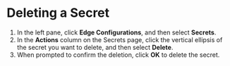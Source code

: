 # Deleting a Secret

1. In the left pane, click **Edge Configurations**, and then select **Secrets**.
2. In the **Actions** column on the Secrets page, click the vertical ellipsis of the secret you want to delete, and then select **Delete**.
3. When prompted to confirm the deletion, click **OK** to delete the secret.